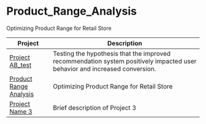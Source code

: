 # Product_Range_Analysis
Optimizing Product Range for Retail Store

| Project | Description |
| ------- | ----------- |
| [Project AB_test](https://github.com/MishaRimer/AB_test/blob/main/Project_AB_test.ipynb) | Testing the hypothesis that the improved recommendation system positively impacted user behavior and increased conversion. |
| [Product Range Analysis](https://github.com/MishaRimer/Product_Range_Analysis/blob/main/Project_Product_Range.ipynb) | Optimizing Product Range for Retail Store |
| [Project Name 3](Project-URL-3) | Brief description of Project 3 |
